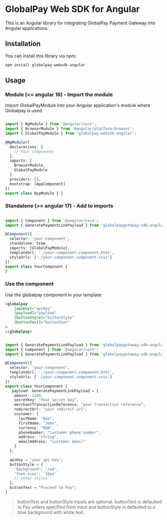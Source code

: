 # GlobalPay Web SDK for Angular

This is an Angular library for integrating GlobalPay Payment Gateway into Angular applications.

## Installation

You can install this library via npm:

```bash
npm install globalpay-websdk-angular

```

## Usage
### Module (<= angular 16) - Import the module

Import GlobalPayModule into your Angular application's module where Globalpay is used:

```ts

import { NgModule } from '@angular/core';
import { BrowserModule } from '@angular/platform-browser';
import { GlobalPayModule } from 'globalpay-websdk-angular';

@NgModule({
  declarations: [
    // Your components
  ],
  imports: [
    BrowserModule,
    GlobalPayModule
  ],
  providers: [],
  bootstrap: [AppComponent]
})
export class AppModule { }

```

### Standalone (>= angular 17) - Add to imports

```ts

import { Component } from '@angular/core';
import { GeneratePaymentLinkPayload } from 'globalpaygateway-sdk-angular';

@Component({
  selector: 'your-component',
  standalone: true,
  imports: [GlobalPayModule],
  templateUrl: './your-component.component.html',
  styleUrls: ['./your-component.component.scss']
})
export class YourComponent {
}
```


### Use the component
Use the globalpay component in your template:


```html
<globalpay
    [apiKey]="apiKey"
    [payload]="payload"
    [buttonStyle]="buttonStyle"
    [buttonText]="buttonText"
>
</globalpay>
```

```ts

import { GeneratePaymentLinkPayload } from 'globalpaygateway-sdk-angular';
import { Component } from '@angular/core';
import { GeneratePaymentLinkPayload } from 'globalpaygateway-sdk-angular';

@Component({
  selector: 'your-component',
  templateUrl: './your-component.component.html',
  styleUrls: ['./your-component.component.scss']
})
export class YourComponent {
   payload: GeneratePaymentLinkPayload = {
    amount: 1500,
    secretKey: "Your secret key",
    merchantTransactionReference: "your transaction reference",
    redirectUrl: "your redirect url",
    customer: {
      lastName: "Doe",
      firstName: "John",
      currency: "NGN",
      phoneNumber: "customer phone number",
      address: "string",
      emailAddress: "customer email"
    }
  };

  apiKey = 'your api key';
  buttonStyle = {
    'background': 'red',
    'font-size': '16px'
    // other styles
  };
  buttonText = "Proceed to Pay";
}

```

> buttonText and buttonStyle inputs are optional. buttonText is defaulted to Pay unless specified from input and buttonStyle is defaulted to a blue background with white text.
